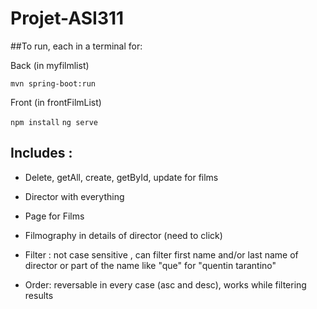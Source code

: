 # Projet-ASI311

##To run, each in a terminal for:

Back (in myfilmlist)

`mvn spring-boot:run`

 Front (in frontFilmList)
 
`npm install`
`ng serve`

## Includes :
+ Delete, getAll, create, getById, update for films

+ Director with everything

+ Page for Films

+ Filmography in details of director (need to click)

+ Filter : not case sensitive , can filter first name and/or last name of director or part of the name like "que" for "quentin tarantino"

+ Order: reversable in every case (asc and desc), works while filtering results
